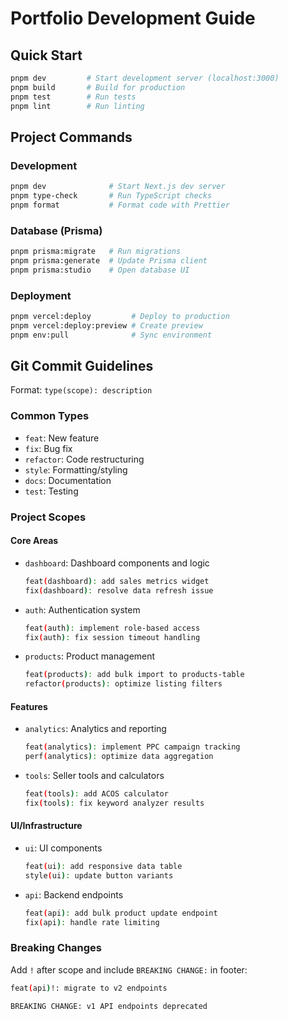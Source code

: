 # Portfolio Development Guide

## Quick Start

```bash
pnpm dev         # Start development server (localhost:3000)
pnpm build       # Build for production
pnpm test        # Run tests
pnpm lint        # Run linting
```

## Project Commands

### Development
```bash
pnpm dev              # Start Next.js dev server
pnpm type-check       # Run TypeScript checks
pnpm format           # Format code with Prettier
```

### Database (Prisma)
```bash
pnpm prisma:migrate   # Run migrations
pnpm prisma:generate  # Update Prisma client
pnpm prisma:studio    # Open database UI
```

### Deployment
```bash
pnpm vercel:deploy         # Deploy to production
pnpm vercel:deploy:preview # Create preview
pnpm env:pull              # Sync environment
```

## Git Commit Guidelines

Format: `type(scope): description`

### Common Types
- `feat`: New feature
- `fix`: Bug fix
- `refactor`: Code restructuring
- `style`: Formatting/styling
- `docs`: Documentation
- `test`: Testing

### Project Scopes

#### Core Areas
- `dashboard`: Dashboard components and logic
  ```bash
  feat(dashboard): add sales metrics widget
  fix(dashboard): resolve data refresh issue
  ```

- `auth`: Authentication system
  ```bash
  feat(auth): implement role-based access
  fix(auth): fix session timeout handling
  ```

- `products`: Product management
  ```bash
  feat(products): add bulk import to products-table
  refactor(products): optimize listing filters
  ```

#### Features
- `analytics`: Analytics and reporting
  ```bash
  feat(analytics): implement PPC campaign tracking
  perf(analytics): optimize data aggregation
  ```

- `tools`: Seller tools and calculators
  ```bash
  feat(tools): add ACOS calculator
  fix(tools): fix keyword analyzer results
  ```

#### UI/Infrastructure
- `ui`: UI components
  ```bash
  feat(ui): add responsive data table
  style(ui): update button variants
  ```

- `api`: Backend endpoints
  ```bash
  feat(api): add bulk product update endpoint
  fix(api): handle rate limiting
  ```

### Breaking Changes

Add `!` after scope and include `BREAKING CHANGE:` in footer:

```bash
feat(api)!: migrate to v2 endpoints

BREAKING CHANGE: v1 API endpoints deprecated
```
